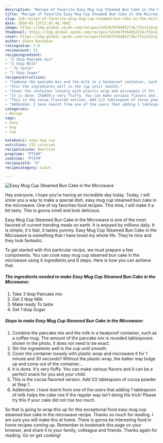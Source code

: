 ```yaml
---
description: "Recipe of Favorite Easy Mug Cup Steamed Bun Cake in the Microwave"
title: "Recipe of Favorite Easy Mug Cup Steamed Bun Cake in the Microwave"
slug: 129-recipe-of-favorite-easy-mug-cup-steamed-bun-cake-in-the-microwave
date: 2020-05-13T22:47:48.704Z
image: https://img-global.cpcdn.com/recipes/5432679764852736/751x532cq70/easy-mug-cup-steamed-bun-cake-in-the-microwave-recipe-main-photo.jpg
thumbnail: https://img-global.cpcdn.com/recipes/5432679764852736/751x532cq70/easy-mug-cup-steamed-bun-cake-in-the-microwave-recipe-main-photo.jpg
cover: https://img-global.cpcdn.com/recipes/5432679764852736/751x532cq70/easy-mug-cup-steamed-bun-cake-in-the-microwave-recipe-main-photo.jpg
author: Shane Davidson
ratingvalue: 3.6
reviewcount: 12
recipeingredient:
- "3 tbsp Pancake mix"
- "2 tbsp Milk"
- " To taste"
- "1 tbsp Sugar"
recipeinstructions:
- "Combine the pancake mix and the milk in a heatproof container, such as a coffee mug. The amount of the pancake mix is rounded tablespoons shown in the photo, it does not need to be exact."
- "Stir the ingredients well in the cup until smooth."
- "Cover the container loosely with plastic wrap and microwave it for 1 minute and 30 seconds!! Without the plastic wrap, the batter may bulge up and come out of the container..."
- "It is done. It&#39;s very fluffy. You can make various flavors and it can be a perfect snack for you and your child."
- "This is the cocoa flavored version. Add 1/2 tablespoon of cocoa powder at Step 1."
- "Addendum: I have learnt from one of the users that adding 1 tablespoon of milk helps the cake rise if the regular way isn&#39;t doing the trick! Please try this if your cake did not rise too much."
categories:
- Recipe
tags:
- easy
- mug
- cup

katakunci: easy mug cup 
nutrition: 115 calories
recipecuisine: American
preptime: "PT34M"
cooktime: "PT37M"
recipeyield: "4"
recipecategory: Lunch

---
```



![Easy Mug Cup Steamed Bun Cake in the Microwave](https://img-global.cpcdn.com/recipes/5432679764852736/751x532cq70/easy-mug-cup-steamed-bun-cake-in-the-microwave-recipe-main-photo.jpg)

Hey everyone, I hope you're having an incredible day today. Today, I will show you a way to make a special dish, easy mug cup steamed bun cake in the microwave. One of my favorites food recipes. This time, I will make it a bit tasty. This is gonna smell and look delicious.

Easy Mug Cup Steamed Bun Cake in the Microwave is one of the most favored of current trending meals on earth. It is enjoyed by millions daily. It is simple, it's fast, it tastes yummy. Easy Mug Cup Steamed Bun Cake in the Microwave is something that I have loved my whole life. They're nice and they look fantastic.




To get started with this particular recipe, we must prepare a few components. You can cook easy mug cup steamed bun cake in the microwave using 4 ingredients and 6 steps. Here is how you can achieve that.

<!--inarticleads1-->

##### The ingredients needed to make Easy Mug Cup Steamed Bun Cake in the Microwave:

1. Take 3 tbsp Pancake mix
1. Get 2 tbsp Milk
1. Make ready  To taste
1. Get 1 tbsp Sugar




<!--inarticleads2-->

##### Steps to make Easy Mug Cup Steamed Bun Cake in the Microwave:

1. Combine the pancake mix and the milk in a heatproof container, such as a coffee mug. The amount of the pancake mix is rounded tablespoons shown in the photo, it does not need to be exact.
1. Stir the ingredients well in the cup until smooth.
1. Cover the container loosely with plastic wrap and microwave it for 1 minute and 30 seconds!! Without the plastic wrap, the batter may bulge up and come out of the container...
1. It is done. It&#39;s very fluffy. You can make various flavors and it can be a perfect snack for you and your child.
1. This is the cocoa flavored version. Add 1/2 tablespoon of cocoa powder at Step 1.
1. Addendum: I have learnt from one of the users that adding 1 tablespoon of milk helps the cake rise if the regular way isn&#39;t doing the trick! Please try this if your cake did not rise too much.




So that is going to wrap this up for this exceptional food easy mug cup steamed bun cake in the microwave recipe. Thanks so much for reading. I am sure you will make this at home. There is gonna be interesting food in home recipes coming up. Remember to bookmark this page on your browser, and share it to your family, colleague and friends. Thanks again for reading. Go on get cooking!
